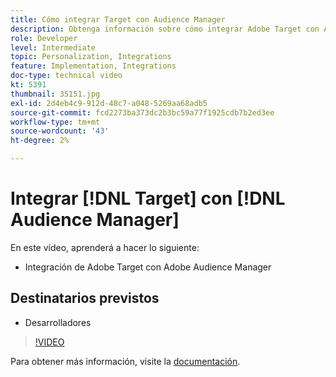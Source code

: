 ```yaml
---
title: Cómo integrar Target con Audience Manager
description: Obtenga información sobre cómo integrar Adobe Target con Adobe Audience Manager.
role: Developer
level: Intermediate
topic: Personalization, Integrations
feature: Implementation, Integrations
doc-type: technical video
kt: 5391
thumbnail: 35151.jpg
exl-id: 2d4eb4c9-912d-48c7-a048-5269aa68adb5
source-git-commit: fcd2273ba373dc2b3bc59a77f1925cdb7b2ed3ee
workflow-type: tm+mt
source-wordcount: '43'
ht-degree: 2%

---
```


# Integrar [!DNL Target] con [!DNL Audience Manager]

En este vídeo, aprenderá a hacer lo siguiente:

* Integración de Adobe Target con Adobe Audience Manager

## Destinatarios previstos

* Desarrolladores

>[!VIDEO](https://video.tv.adobe.com/v/3421742/?quality=12&captions=spa)

Para obtener más información, visite la [documentación](https://experienceleague.adobe.com/docs/audience-manager/user-guide/implementation-integration-guides/integration-other-solutions/aam-target-integration.html?lang=es).
